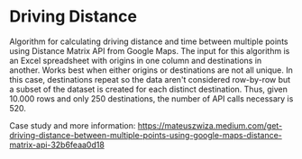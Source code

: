 # Driving Distance

Algorithm for calculating driving distance and time between multiple points using Distance Matrix API from Google Maps. The input for this algorithm is an Excel spreadsheet with origins in one column and destinations in another. Works best when either origins or destinations are not all unique. In this case, destinations repeat so the data aren't considered row-by-row but a subset of the dataset is created for each distinct destination. Thus, given 10.000 rows and only 250 destinations, the number of API calls necessary is 520.

Case study and more information: https://mateuszwiza.medium.com/get-driving-distance-between-multiple-points-using-google-maps-distance-matrix-api-32b6feaa0d18

